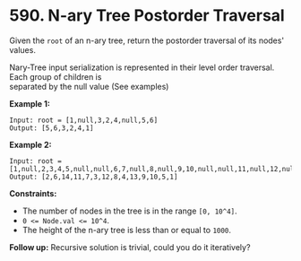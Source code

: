 # 590. N-ary Tree Postorder Traversal

Given the `root` of an n-ary tree, return the postorder traversal of its nodes' values.

Nary-Tree input serialization is represented in their level order traversal. Each group of children is  
separated by the null value (See examples)

**Example 1:**

    Input: root = [1,null,3,2,4,null,5,6]
    Output: [5,6,3,2,4,1]

**Example 2:**

    Input: root = [1,null,2,3,4,5,null,null,6,7,null,8,null,9,10,null,null,11,null,12,null,13,null,null,14]
    Output: [2,6,14,11,7,3,12,8,4,13,9,10,5,1]

**Constraints:**

- The number of nodes in the tree is in the range `[0, 10^4]`.
- `0 <= Node.val <= 10^4`.
- The height of the n-ary tree is less than or equal to `1000`.

**Follow up:** Recursive solution is trivial, could you do it iteratively?